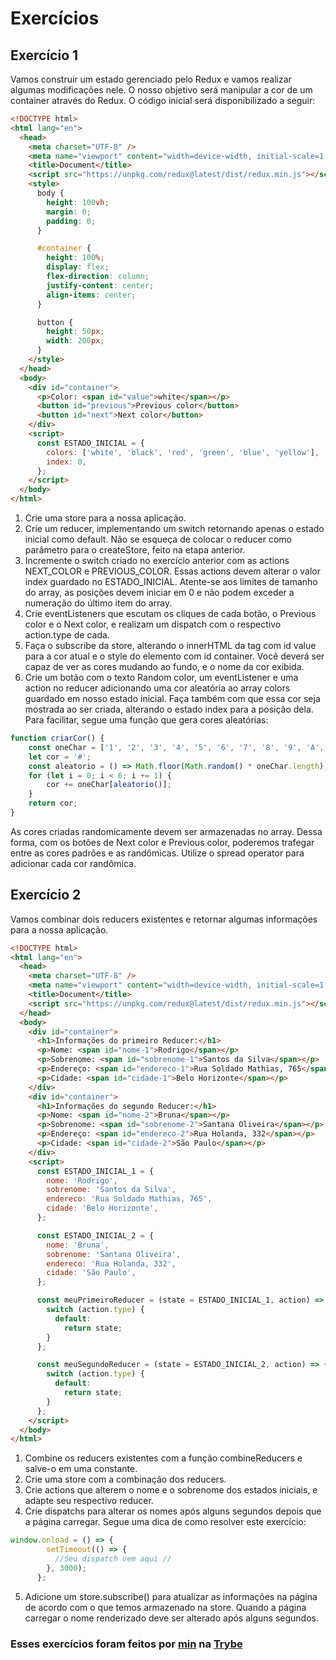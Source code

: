 # Exercícios

## Exercício 1

Vamos construir um estado gerenciado pelo Redux e vamos realizar algumas modificações nele. O nosso objetivo será manipular a cor de um container através do Redux. O código inicial será disponibilizado a seguir:

```html
<!DOCTYPE html>
<html lang="en">
  <head>
    <meta charset="UTF-8" />
    <meta name="viewport" content="width=device-width, initial-scale=1.0" />
    <title>Document</title>
    <script src="https://unpkg.com/redux@latest/dist/redux.min.js"></script>
    <style>
      body {
        height: 100vh;
        margin: 0;
        padding: 0;
      }

      #container {
        height: 100%;
        display: flex;
        flex-direction: column;
        justify-content: center;
        align-items: center;
      }

      button {
        height: 50px;
        width: 200px;
      }
    </style>
  </head>
  <body>
    <div id="container">
      <p>Color: <span id="value">white</span></p>
      <button id="previous">Previous color</button>
      <button id="next">Next color</button>
    </div>
    <script>
      const ESTADO_INICIAL = {
        colors: ['white', 'black', 'red', 'green', 'blue', 'yellow'],
        index: 0,
      };
    </script>
  </body>
</html>
```

1. Crie uma store para a nossa aplicação.
2. Crie um reducer, implementando um switch retornando apenas o estado inicial como default. Não se esqueça de colocar o reducer como parâmetro para o createStore, feito na etapa anterior.
3. Incremente o switch criado no exercício anterior com as actions NEXT_COLOR e PREVIOUS_COLOR. Essas actions devem alterar o valor index guardado no ESTADO_INICIAL. Atente-se aos limites de tamanho do array, as posições devem iniciar em 0 e não podem exceder a numeração do último item do array.
4. Crie eventListeners que escutam os cliques de cada botão, o Previous color e o Next color, e realizam um dispatch com o respectivo action.type de cada.
5. Faça o subscribe da store, alterando o innerHTML da tag com id value para a cor atual e o style do elemento com id container. Você deverá ser capaz de ver as cores mudando ao fundo, e o nome da cor exibida.
6. Crie um botão com o texto Random color, um eventListener e uma action no reducer adicionando uma cor aleatória ao array colors guardado em nosso estado inicial. Faça também com que essa cor seja mostrada ao ser criada, alterando o estado index para a posição dela. Para facilitar, segue uma função que gera cores aleatórias:

```javascript
function criarCor() {
    const oneChar = ['1', '2', '3', '4', '5', '6', '7', '8', '9', 'A', 'B', 'C', 'D', 'E', 'F'];
    let cor = '#';
    const aleatorio = () => Math.floor(Math.random() * oneChar.length);
    for (let i = 0; i < 6; i += 1) {
        cor += oneChar[aleatorio()];
    }
    return cor;
}
```

As cores criadas randomicamente devem ser armazenadas no array. Dessa forma, com os botões de Next color e Previous color, poderemos trafegar entre as cores padrões e as randômicas. Utilize o spread operator para adicionar cada cor randômica.

## Exercício 2

Vamos combinar dois reducers existentes e retornar algumas informações para a nossa aplicação.

```html
<!DOCTYPE html>
<html lang="en">
  <head>
    <meta charset="UTF-8" />
    <meta name="viewport" content="width=device-width, initial-scale=1.0" />
    <title>Document</title>
    <script src="https://unpkg.com/redux@latest/dist/redux.min.js"></script>
  </head>
  <body>
    <div id="container">
      <h1>Informações do primeiro Reducer:</h1>
      <p>Nome: <span id="nome-1">Rodrigo</span></p>
      <p>Sobrenome: <span id="sobrenome-1">Santos da Silva</span></p>
      <p>Endereço: <span id="endereco-1">Rua Soldado Mathias, 765</span></p>
      <p>Cidade: <span id="cidade-1">Belo Horizonte</span></p>
    </div>
    <div id="container">
      <h1>Informações do segundo Reducer:</h1>
      <p>Nome: <span id="nome-2">Bruna</span></p>
      <p>Sobrenome: <span id="sobrenome-2">Santana Oliveira</span></p>
      <p>Endereço: <span id="endereco-2">Rua Holanda, 332</span></p>
      <p>Cidade: <span id="cidade-2">São Paulo</span></p>
    </div>
    <script>
      const ESTADO_INICIAL_1 = {
        nome: 'Rodrigo',
        sobrenome: 'Santos da Silva',
        endereco: 'Rua Soldado Mathias, 765',
        cidade: 'Belo Horizonte',
      };

      const ESTADO_INICIAL_2 = {
        nome: 'Bruna',
        sobrenome: 'Santana Oliveira',
        endereco: 'Rua Holanda, 332',
        cidade: 'São Paulo',
      };

      const meuPrimeiroReducer = (state = ESTADO_INICIAL_1, action) => {
        switch (action.type) {
          default:
            return state;
        }
      };

      const meuSegundoReducer = (state = ESTADO_INICIAL_2, action) => {
        switch (action.type) {
          default:
            return state;
        }
      };
    </script>
  </body>
</html>
```

1. Combine os reducers existentes com a função combineReducers e salve-o em uma constante.
2. Crie uma store com a combinação dos reducers.
3. Crie actions que alterem o nome e o sobrenome dos estados iniciais, e adapte seu respectivo reducer.
4. Crie dispatchs para alterar os nomes após alguns segundos depois que a página carregar. Segue uma dica de como resolver este exercício:

```javascript
window.onload = () => {
        setTimeout(() => {
          //Seu dispatch vem aqui //
        }, 3000);
      };
```

5. Adicione um store.subscribe() para atualizar as informações na página de acordo com o que temos armazenado na store. Quando a página carregar o nome renderizado deve ser alterado após alguns segundos.

### Esses exercícios foram feitos por [min](https://www.linkedin.com/in/jonathan-r-andrade/) na [Trybe](https://www.betrybe.com/)
